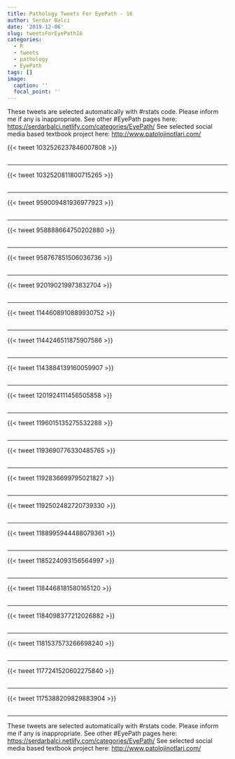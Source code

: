 ```yaml
---
title: Pathology Tweets For EyePath - 16
author: Serdar Balci
date: '2019-12-06'
slug: tweetsForEyePath16
categories:
  - R
  - tweets
  - pathology
  - EyePath
tags: []
image:
  caption: ''
  focal_point: ''
---
```



These tweets are selected automatically with #rstats code. Please inform me if any is inappropriate.
See other #EyePath pages here: https://serdarbalci.netlify.com/categories/EyePath/ 
See selected social media based textbook project here: http://www.patolojinotlari.com/

{{< tweet 1032526237846007808 >}}
<br>
<br>
<hr>
{{< tweet 1032520811800715265 >}}
<br>
<br>
<hr>
{{< tweet 959009481936977923 >}}
<br>
<br>
<hr>
{{< tweet 958888664750202880 >}}
<br>
<br>
<hr>
{{< tweet 958767851506036736 >}}
<br>
<br>
<hr>
{{< tweet 920190219973832704 >}}
<br>
<br>
<hr>
{{< tweet 1144608910889930752 >}}
<br>
<br>
<hr>
{{< tweet 1144246511875907586 >}}
<br>
<br>
<hr>
{{< tweet 1143884139160059907 >}}
<br>
<br>
<hr>
{{< tweet 1201924111456505858 >}}
<br>
<br>
<hr>
{{< tweet 1196015135275532288 >}}
<br>
<br>
<hr>
{{< tweet 1193690776330485765 >}}
<br>
<br>
<hr>
{{< tweet 1192836699795021827 >}}
<br>
<br>
<hr>
{{< tweet 1192502482720739330 >}}
<br>
<br>
<hr>
{{< tweet 1188995944488079361 >}}
<br>
<br>
<hr>
{{< tweet 1185224093156564997 >}}
<br>
<br>
<hr>
{{< tweet 1184468181580165120 >}}
<br>
<br>
<hr>
{{< tweet 1184098377212026882 >}}
<br>
<br>
<hr>
{{< tweet 1181537573266698240 >}}
<br>
<br>
<hr>
{{< tweet 1177241520602275840 >}}
<br>
<br>
<hr>
{{< tweet 1175388209829883904 >}}
<br>
<br>
<hr>


These tweets are selected automatically with #rstats code. Please inform me if any is inappropriate.
See other #EyePath pages here: https://serdarbalci.netlify.com/categories/EyePath/ 
See selected social media based textbook project here: http://www.patolojinotlari.com/
